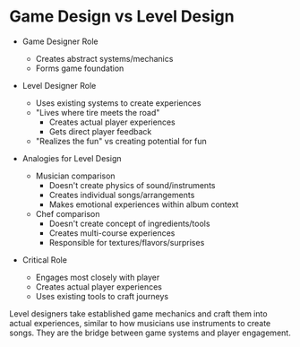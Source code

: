 # Game Design vs Level Design

* Game Designer Role
  - Creates abstract systems/mechanics
  - Forms game foundation
  
* Level Designer Role
  - Uses existing systems to create experiences
  - "Lives where tire meets the road"
      * Creates actual player experiences
      * Gets direct player feedback
  - "Realizes the fun" vs creating potential for fun

* Analogies for Level Design
  - Musician comparison
      * Doesn't create physics of sound/instruments
      * Creates individual songs/arrangements
      * Makes emotional experiences within album context
  - Chef comparison
      * Doesn't create concept of ingredients/tools
      * Creates multi-course experiences
      * Responsible for textures/flavors/surprises

* Critical Role
  - Engages most closely with player
  - Creates actual player experiences
  - Uses existing tools to craft journeys

Level designers take established game mechanics and craft them into actual experiences, similar to how musicians use instruments to create songs. They are the bridge between game systems and player engagement.